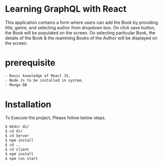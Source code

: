 # Learning GraphQL with React
 
  This application contains a form where users can add the Book by providing title, genre, and selecting author from dropdown box. 
  On click save button, the Book will be populated on the screen. On selecting particular Book, the details of the Book & the reamining
  Books of the Author will be displayed on the screen.

# prerequisite

```sh
- Basic knowledge of React JS.
- Node Js to be installed in system.
- Mongo DB
```

# Installation

 To Execute the project, Please follow below steps.

```sh
$ mkdir dir
$ cd dir
$ cd Server
$ npm install
$ cd ..
$ cd client
$ npm install
$ npm run start
```

